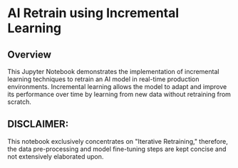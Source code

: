 # AI Retrain using Incremental Learning

## Overview
This Jupyter Notebook demonstrates the implementation of incremental learning techniques to retrain an AI model in real-time production environments. Incremental learning allows the model to adapt and improve its performance over time by learning from new data without retraining from scratch.

## DISCLAIMER: 
This notebook exclusively concentrates on "Iterative Retraining," therefore, the data pre-processing and model fine-tuning steps are kept concise and not extensively elaborated upon.
